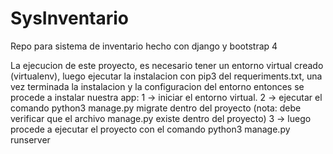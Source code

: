 # SysInventario
Repo para sistema de inventario hecho con django y bootstrap 4

La ejecucion de este proyecto, es necesario tener un entorno virtual creado (virtualenv),
luego ejecutar la instalacion con pip3 del requeriments.txt, 
una vez terminada la instalacion y la configuracion del entorno entonces se procede a instalar nuestra app:
1 -> iniciar el entorno virtual.
2 -> ejecutar el comando python3 manage.py migrate dentro del proyecto (nota: debe verificar que el archivo manage.py existe dentro del proyecto)
3 -> luego procede a ejecutar el proyecto con el comando python3 manage.py runserver
